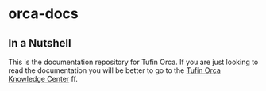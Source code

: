 # orca-docs
## In a Nutshell 

This is the documentation repository for Tufin Orca. If you are just looking to read the documentation you will be better to go to the  [Tufin Orca Knowledge Center](https://forum.tufin.com/support/kc/R_Orca/Default.htm) ff.

